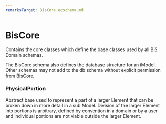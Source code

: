 ```yaml
---
remarksTarget: BisCore.ecschema.md
---
```


# BisCore

Contains the core classes which define the base classes used by all BIS Domain schemas.

The BisCore schema also defines the database structure for an iModel.  Other schemas may not add to the db schema without explicit permission from BisCore.

### PhysicalPortion

Abstract base used to represent a part of a larger Element that can be broken down in more detail in a sub Model.  Division of the larger Element into portions is arbitrary, defined by convention in a domain or by a user and individual portions are not viable outside the larger Element.
